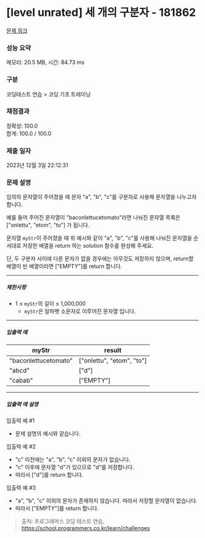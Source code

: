 # [level unrated] 세 개의 구분자 - 181862 

[문제 링크](https://school.programmers.co.kr/learn/courses/30/lessons/181862?language=python3) 

### 성능 요약

메모리: 20.5 MB, 시간: 84.73 ms

### 구분

코딩테스트 연습 > 코딩 기초 트레이닝

### 채점결과

정확성: 100.0<br/>합계: 100.0 / 100.0

### 제출 일자

2023년 12월 3일 22:12:31

### 문제 설명

<p>임의의 문자열이 주어졌을 때 문자 "a", "b", "c"를 구분자로 사용해 문자열을 나누고자 합니다.</p>

<p>예를 들어 주어진 문자열이 "baconlettucetomato"라면 나눠진 문자열 목록은 ["onlettu", "etom", "to"] 가 됩니다.</p>

<p>문자열 <code>myStr</code>이 주어졌을 때 위 예시와 같이 "a", "b", "c"를 사용해 나눠진 문자열을 순서대로 저장한 배열을 return 하는 solution 함수를 완성해 주세요.</p>

<p>단, 두 구분자 사이에 다른 문자가 없을 경우에는 아무것도 저장하지 않으며, return할 배열이 빈 배열이라면 ["EMPTY"]를 return 합니다.</p>

<hr>

<h5>제한사항</h5>

<ul>
<li>1 ≤ <code>myStr</code>의 길이 ≤ 1,000,000

<ul>
<li><code>myStr</code>은 알파벳 소문자로 이루어진 문자열 입니다.</li>
</ul></li>
</ul>

<hr>

<h5>입출력 예</h5>
<table class="table">
        <thead><tr>
<th>myStr</th>
<th>result</th>
</tr>
</thead>
        <tbody><tr>
<td>"baconlettucetomato"</td>
<td>["onlettu", "etom", "to"]</td>
</tr>
<tr>
<td>"abcd"</td>
<td>["d"]</td>
</tr>
<tr>
<td>"cabab"</td>
<td>["EMPTY"]</td>
</tr>
</tbody>
      </table>
<hr>

<h5>입출력 예 설명</h5>

<p>입출력 예 #1</p>

<ul>
<li>문제 설명의 예시와 같습니다.</li>
</ul>

<p>입출력 예 #2</p>

<ul>
<li>"c" 이전에는 "a", "b", "c" 이외의 문자가 없습니다.</li>
<li>"c" 이후에 문자열 "d"가 있으므로 "d"를 저장합니다.</li>
<li>따라서 ["d"]를 return 합니다.</li>
</ul>

<p>입출력 예 #3</p>

<ul>
<li>"a", "b", "c" 이외의 문자가 존재하지 않습니다. 따라서 저장할 문자열이 없습니다.</li>
<li>따라서 ["EMPTY"]를 return 합니다.</li>
</ul>


> 출처: 프로그래머스 코딩 테스트 연습, https://school.programmers.co.kr/learn/challenges